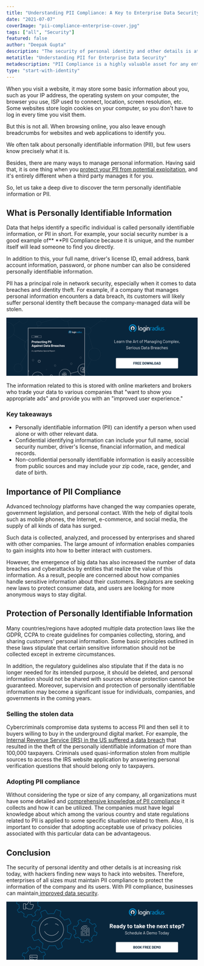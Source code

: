 ```yaml
---
title: "Understanding PII Compliance: A Key to Enterprise Data Security"
date: "2021-07-07"
coverImage: "pii-compliance-enterprise-cover.jpg"
tags: ["all", "Security"]
featured: false
author: "Deepak Gupta"
description: "The security of personal identity and other details is at increasing risk today, with hackers finding new ways to hack into websites. Therefore, enterprises of all sizes must maintain PII compliance to protect the information of the company and its users."
metatitle: "Understanding PII for Enterprise Data Security"
metadescription: "PII Compliance is a highly valuable asset for any enterprise that needs to be protected. Read to understand the need for PII compliance in today’s advanced world."
type: "start-with-identity"
---
```


When you visit a website, it may store some basic information about you, such as your IP address, the operating system on your computer, the browser you use, ISP used to connect, location, screen resolution, etc. Some websites store login cookies on your computer, so you don't have to log in every time you visit them.

But this is not all. When browsing online, you also leave enough breadcrumbs for websites and web applications to identify you.

We often talk about personally identifiable information (PII), but few users know precisely what it is.

Besides, there are many ways to manage personal information. Having said that, it is one thing when you [protect your PII from potential exploitation](https://www.loginradius.com/blog/start-with-identity/consumer-data-privacy-security/), and it's entirely different when a third party manages it for you.

So, let us take a deep dive to discover the term personally identifiable information or PII.

## What is Personally Identifiable Information

Data that helps identify a specific individual is called personally identifiable information, or PII in short. For example, your social security number is a good example of\*\* \*\*PII Compliance because it is unique, and the number itself will lead someone to find you directly.

In addition to this, your full name, driver's license ID, email address, bank account information, password, or phone number can also be considered personally identifiable information.

PII has a principal role in network security, especially when it comes to data breaches and identity theft. For example, if a company that manages personal information encounters a data breach, its customers will likely suffer personal identity theft because the company-managed data will be stolen.

[![RP-Protecting-PII-Against-Data-Breaches](RP-Protecting-PII-Against-Data-Breaches.png)](https://www.loginradius.com/resource/pii-data-breach-report/)

The information related to this is stored with online marketers and brokers who trade your data to various companies that "want to show you appropriate ads" and provide you with an "improved user experience."

### Key takeaways

- Personally identifiable information (PII) can identify a person when used alone or with other relevant data.
- Confidential identifying information can include your full name, social security number, driver's license, financial information, and medical records.
- Non-confidential personally identifiable information is easily accessible from public sources and may include your zip code, race, gender, and date of birth.

## Importance of PII Compliance

Advanced technology platforms have changed the way companies operate, government legislation, and personal contact. With the help of digital tools such as mobile phones, the Internet, e-commerce, and social media, the supply of all kinds of data has surged.

Such data is collected, analyzed, and processed by enterprises and shared with other companies. The large amount of information enables companies to gain insights into how to better interact with customers.

However, the emergence of big data has also increased the number of data breaches and cyberattacks by entities that realize the value of this information. As a result, people are concerned about how companies handle sensitive information about their customers. Regulators are seeking new laws to protect consumer data, and users are looking for more anonymous ways to stay digital.

## Protection of Personally Identifiable Information

Many countries/regions have adopted multiple data protection laws like the GDPR, CCPA to create guidelines for companies collecting, storing, and sharing customers' personal information. Some basic principles outlined in these laws stipulate that certain sensitive information should not be collected except in extreme circumstances.

In addition, the regulatory guidelines also stipulate that if the data is no longer needed for its intended purpose, it should be deleted, and personal information should not be shared with sources whose protection cannot be guaranteed. Moreover, supervision and protection of personally identifiable information may become a significant issue for individuals, companies, and governments in the coming years.

### Selling the stolen data

Cybercriminals compromise data systems to access PII and then sell it to buyers willing to buy in the underground digital market. For example, the [Internal Revenue Service (IRS) in the US suffered a data breach](https://www.usatoday.com/story/tech/2015/05/26/irs-breach-100000-accounts-get-transcript/27980049/) that resulted in the theft of the personally identifiable information of more than 100,000 taxpayers. Criminals used quasi-information stolen from multiple sources to access the IRS website application by answering personal verification questions that should belong only to taxpayers.

### Adopting PII compliance

Without considering the type or size of any company, all organizations must have some detailed and [comprehensive knowledge of PII compliance](https://www.loginradius.com/blog/start-with-identity/privacy-compliance/) it collects and how it can be utilized. The companies must have legal knowledge about which among the various country and state regulations related to PII is applied to some specific situation related to them. Also, it is important to consider that adopting acceptable use of privacy policies associated with this particular data can be advantageous.

## Conclusion

The security of personal identity and other details is at increasing risk today, with hackers finding new ways to hack into websites. Therefore, enterprises of all sizes must maintain PII compliance to protect the information of the company and its users. With PII compliance, businesses can maintain[ improved data security](https://www.loginradius.com/blog/start-with-identity/data-security-best-practices/).

[![book-a-demo-loginradius](../assets/book-a-demo-loginradius.png)](https://www.loginradius.com/book-a-demo/)
